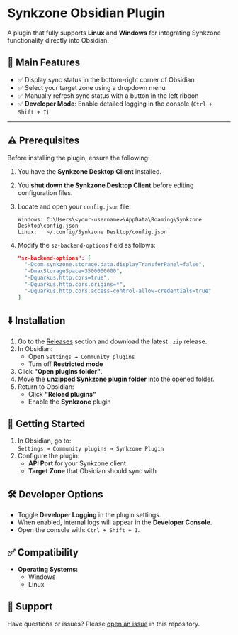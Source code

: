 # Synkzone Obsidian Plugin

A plugin that fully supports **Linux** and **Windows** for integrating Synkzone functionality directly into Obsidian.

## 🔧 Main Features

- ✅ Display sync status in the bottom-right corner of Obsidian  
- ✅ Select your target zone using a dropdown menu  
- ✅ Manually refresh sync status with a button in the left ribbon  
- ✅ **Developer Mode**: Enable detailed logging in the console (`Ctrl + Shift + I`)

---

## ⚠️ Prerequisites

Before installing the plugin, ensure the following:

1. You have the **Synkzone Desktop Client** installed.
2. You **shut down the Synkzone Desktop Client** before editing configuration files.
3. Locate and open your `config.json` file:
   ```text
   Windows: C:\Users\<your-username>\AppData\Roaming\Synkzone Desktop\config.json
   Linux:   ~/.config/Synkzone Desktop/config.json
4. Modify the `sz-backend-options` field as follows:

   ```json
   "sz-backend-options": [
     "-Dcom.synkzone.storage.data.displayTransferPanel=false",
     "-DmaxStorageSpace=3500000000",
     "-Dquarkus.http.cors=true",
     "-Dquarkus.http.cors.origins=*",
     "-Dquarkus.http.cors.access-control-allow-credentials=true"
   ]

## ⬇️ Installation

1. Go to the [Releases](#) section and download the latest `.zip` release.
2. In Obsidian:
   - Open `Settings → Community plugins`
   - Turn off **Restricted mode**
3. Click **"Open plugins folder"**.
4. Move the **unzipped Synkzone plugin folder** into the opened folder.
5. Return to Obsidian:
   - Click **"Reload plugins"**
   - Enable the **Synkzone** plugin

## 🚀 Getting Started

1. In Obsidian, go to:  
   `Settings → Community plugins → Synkzone Plugin`
2. Configure the plugin:
   - **API Port** for your Synkzone client
   - **Target Zone** that Obsidian should sync with

## 🛠 Developer Options

- Toggle **Developer Logging** in the plugin settings.
- When enabled, internal logs will appear in the **Developer Console**.
- Open the console with: `Ctrl + Shift + I`.

## ✅ Compatibility

- **Operating Systems:**
  - Windows
  - Linux

## 🙋 Support

Have questions or issues? Please [open an issue](../../issues) in this repository.

